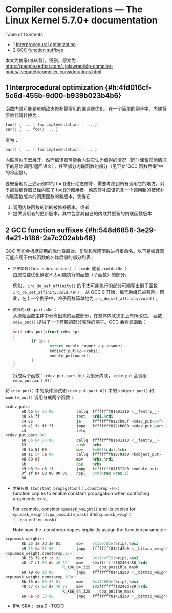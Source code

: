 # Compiler considerations — The Linux Kernel 5.7.0+ documentation


<div class="ox-hugo-toc toc has-section-numbers">

<div class="heading">Table of Contents</div>

- <span class="section-num">1</span> [Interprocedural optimization](#h:4fd016cf-5c6d-455b-9d00-b939b023b4b6)
- <span class="section-num">2</span> [GCC function suffixes](#h:548d6856-3e29-4e21-b186-2a7c202abb46)

</div>
<!--endtoc-->


本文为摘录(或转载)，侵删，原文为： https://people.redhat.com/~jolawren/klp-compiler-notes/livepatch/compiler-considerations.html



## <span class="section-num">1</span> Interprocedural optimization {#h:4fd016cf-5c6d-455b-9d00-b939b023b4b6}

函数内联可能是影响动态修补最常见的编译器优化。在一个简单的例子中，内联将原始代码转换为：

```c
foo() { ... [ foo implementation ] ... }
bar() { ... foo() ... }
```

变为：

```c
bar() { ... [ foo implementation ] ... }
```

内联类似于宏展开，然而编译器可能会内联它认为值得的情况（同时保留其他情况下的原始调用/返回语义），甚至部分内联函数的部分（见下文“GCC 函数后缀”中的冷函数）。

要安全地对上述示例中的 foo()进行动态修补，需要考虑到所有调用它的地方。对于那些编译器已经内联了 foo()的调用者，动态修补应该包含一个调用新的被修补内联函数版本的调用函数的新版本，使得它：

1.  调用内联函数的新的被修补版本，或者
2.  提供调用者的更新版本，其中包含其自己的内联并更新的内联函数版本


## <span class="section-num">2</span> GCC function suffixes {#h:548d6856-3e29-4e21-b186-2a7c202abb46}

GCC 可能会根据应用的优化将原始、复制和克隆函数进行重命名。以下是编译器可能应用于内核函数的名称后缀的部分列表：

-   `冷子函数(Cold subfunctions)` ： `.code` 或者 `.cold.<N>` ：<br />
    由属性或优化确定不太可能执行的函数（子函数）的部分。

    例如， `irq_do_set_affinity()` 的不太可能执行的部分可能移出到子函数
    `irq_do_set_affinity.cold.49()` 。从 GCC 9 开始，编号后缀已被移除。因此，在上一个例子中，冷子函数简单地为 `irq_do_set_affinity.cold()` 。

-   `部分内:联` `.part.<N>` ：<br />
    从原始函数主体中分离出来的函数部分，在整体内联决策上有所改进。 函数 `cdev_put()` 提供了一个有趣的部分克隆的例子。GCC 会将源函数：
    ```c
    void cdev_put(struct cdev *p)
    {
            if (p) {
                    struct module *owner = p->owner;
                    kobject_put(&p->kobj);
                    module_put(owner);
            }
    }
    ```
    拆成两个函数： `cdev_put.part.0()` 为部分内联， `cdev_put` 会调用 `cdev_put.part.0()`

将 `cdev_put()` 中的条件测试和 `cdev_put.part.0()` 中的 `kobject_put()` 和 `module_put()` 调用分成两个函数：

```asm
<cdev_put>:
       e8 bb 60 73 00          callq  ffffffff81a01a10 <__fentry__>
       48 85 ff                test   %rdi,%rdi
       74 05                   je     ffffffff812cb95f <cdev_put+0xf>
       e9 a1 fc ff ff          jmpq   ffffffff812cb600 <cdev_put.part.0>
       c3                      retq
<cdev_put.part.0>:
       e8 0b 64 73 00          callq  ffffffff81a01a10 <__fentry__>
       53                      push   %rbx
       48 8b 5f 60             mov    0x60(%rdi),%rbx
       e8 a1 54 5a 00          callq  ffffffff81870ab0 <kobject_put>
       48 89 df                mov    %rbx,%rdi
       5b                      pop    %rbx
       e9 b8 5c e8 ff          jmpq   ffffffff811512d0 <module_put>
       0f 1f 84 00 00 00 00    nopl   0x0(%rax,%rax,1)
       00
```

-   `常量传播 (Constant propagation)` : `.constprop.<N>` : <br />
    function copies to enable constant propagation when conflicting arguments  exist.

    For example, consider `cpumask_weight()` and its copies for
    `cpumask_weight(cpu_possible_mask)` and `cpumask_weight (__cpu_online_mask)`.

    Note how the .constprop copies implicitly assign the function parameter:

<!--listend-->

```asm
<cpumask_weight>:
       8b 35 1e 7d 3e 01       mov    0x13e7d1e(%rip),%esi
       e9 55 6e 3f 00          jmpq   ffffffff8141d2b0 <__bitmap_weight>
<cpumask_weight.constprop.28>:
       8b 35 79 cf 1c 01       mov    0x11ccf79(%rip),%esi
       48 c7 c7 80 db 40 82    mov    $0xffffffff8240db80,%rdi
                         R_X86_64_32S  __cpu_possible_mask
       e9 a9 c0 1d 00          jmpq   ffffffff8141d2b0 <__bitmap_weight>
<cpumask_weight.constprop.108>:
       8b 35 de 69 32 01       mov    0x13269de(%rip),%esi
       48 c7 c7 80 d7 40 82    mov    $0xffffffff8240d780,%rdi
                         R_X86_64_32S  __cpu_online_mask
       e9 0e 5b 33 00          jmpq   ffffffff8141d2b0 <__bitmap_weight>
```

-   IPA-SRA : .isra.0 : TODO


